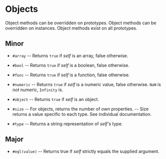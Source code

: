 # Objects

Object methods can be overridden on prototypes.
Object methods can be overridden on instances.
Object methods exist on all prototypes.

## Minor

- `#array`
-- Returns `true` if *self* is an array, false otherwise.

- `#bool`
-- Returns `true` if *self* is a boolean, false otherwise.

- `#func`
-- Returns `true` if *self* is a function, false otherwise.

- `#numeric`
-- Returns `true` if *self* is a numeric value, false otherwise. `NaN` is *not* numeric, `Infinity` is.

- `#object`
-- Returns `true` if *self* is an object.

- `#size`
-- For objects, returns the number of *own* properties.
-- Size returns a value specific to each type. See individual documentation.

- `#type`
-- Returns a string representation of *self's* type.


## Major

- `#eql(value)`
-- Returns true if *self* strictly equals the supplied argument.